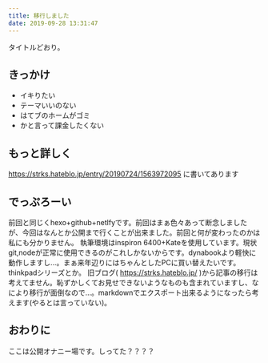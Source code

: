 ```yaml
---
title: 移行しました
date: 2019-09-28 13:31:47
---
```

タイトルどおり。
<!-- more -->
<!-- toc -->

## きっかけ
- イキりたい
- テーマいいのない
- はてブのホームがゴミ
- かと言って課金したくない

## もっと詳しく
https://strks.hateblo.jp/entry/20190724/1563972095 に書いてあります

## でっぷろーい
前回と同じくhexo+github+netlfyです。前回はまぁ色々あって断念しましたが、今回はなんとか公開まで行くことが出来ました。前回と何が変わったのかは私にも分かりません。
執筆環境はinspiron 6400+Kateを使用しています。現状git,nodeが正常に使用できるのがこれしかないからです。dynabookより軽快に動作しますし...。まぁ来年辺りにはちゃんとしたPCに買い替えたいです。thinkpadシリーズとか。
旧ブログ( https://strks.hateblo.jp/ )から記事の移行は考えてません。恥ずかしくてお見せできないようなものも含まれていますし、なにより移行が面倒なので...。markdownでエクスポート出来るようになったら考えます(やるとは言っていない)。

## おわりに
ここは公開オナニー場です。しってた？？？？
